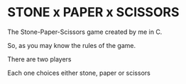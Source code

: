 # STONE x PAPER x SCISSORS
The Stone-Paper-Scissors game created by me in C.
<br>
<p>So, as you may know the rules of the game.</p> 
<p>There are two players</p> 
<p>Each one choices either stone, paper or scissors</p>

